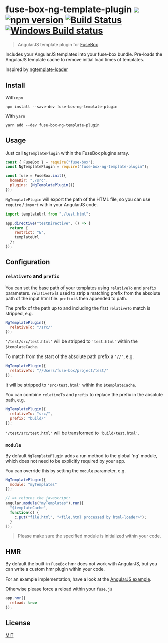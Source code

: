 # fuse-box-ng-template-plugin [![](https://img.shields.io/npm/dm/fuse-box-ng-template-plugin.svg?style=flat)](https://www.npmjs.org/package/fuse-box-ng-template-plugin) [![npm version](https://badge.fury.io/js/fuse-box-ng-template-plugin.svg)](https://www.npmjs.com/package/fuse-box-ng-template-plugin) [![Build Status](https://img.shields.io/travis/TobiasTimm/fuse-box-ng-template-plugin/master.svg)](https://travis-ci.org/TobiasTimm/fuse-box-ng-template-plugin) [![Windows Build status](https://img.shields.io/appveyor/ci/tobiastimm/husky-hg/master.svg?label=Windows)](https://ci.appveyor.com/project/TobiasTimm/fuse-box-ng-template-plugin/branch/master)

> AngularJS template plugin for [FuseBox](https://github.com/fuse-box/fuse-box)

Includes your AngularJS templates into your fuse-box bundle. Pre-loads the AngularJS template cache to remove initial load times of templates.

Inspired by [ngtemplate-loader](https://github.com/WearyMonkey/ngtemplate-loader)

## Install

With `npm`

```shell
npm install --save-dev fuse-box-ng-template-plugin
```

With `yarn`

```shell
yarn add --dev fuse-box-ng-template-plugin
```

## Usage

Just call `NgTemplatePlugin` within the FuseBox plugins array.

```js
const { FuseBox } = require("fuse-box");
const NgTemplatePlugin = require("fuse-box-ng-template-plugin");

const fuse = FuseBox.init({
  homeDir: "./src",
  plugins: [NgTemplatePlugin()]
});
```

`NgTemplatePlugin` will export the path of the HTML file, so you can use `require` / `import` within your AngularJS code.

```js
import templateUrl from "./test.html";

app.directive("testDirective", () => {
  return {
    restrict: "E",
    templateUrl
  };
});
```

## Configuration

### `relativeTo` and `prefix`

You can set the base path of your templates using `relativeTo` and `prefix` parameters. `relativeTo` is used
to strip a matching prefix from the absolute path of the input html file. `prefix` is then appended to path.

The prefix of the path up to and including the first `relativeTo` match is stripped, e.g.

```js
NgTemplatePlugin({
  relativeTo: "/src/"
});
```

`'/test/src/test.html'` will be stripped to `'test.html'` within the `$templateCache`.

To match from the start of the absolute path prefix a `'//'`, e.g.

```js
NgTemplatePlugin({
  relativeTo: "//Users/fuse-box/project/test/"
});
```

It will be stripped to `'src/test.html'` within the `$templateCache`.

You can combine `relativeTo` and `prefix` to replace the prefix in the absolute path, e.g.

```js
NgTemplatePlugin({
  relativeTo: "src/",
  prefix: "build/"
});
```

`'/test/src/test.html'` will be transformed to `'build/test.html'`.

### `module`

By default `NgTemplatePlugin` adds a run method to the global 'ng' module, which does not need to be explicitly required by your app.

You can override this by setting the `module` parameter, e.g.

```javascript
NgTemplatePlugin({
  module: "myTemplates"
});

// => returns the javascript:
angular.module("myTemplates").run([
  "$templateCache",
  function(c) {
    c.put("file.html", "<file.html processed by html-loader>");
  }
]);
```

> Please make sure the specified module is initialized within your code.

## HMR

By default the built-in `FuseBox` hmr does not work with AngularJS, but you can write a custom hmr plugin within your code.

For an example implementation, have a look at the [AngularJS example](https://github.com/TobiasTimm/fuse-box-angularjs-example).

Otherwise please force a reload within your `fuse.js`

```js
app.hmr({
  reload: true
});
```

## License

[MIT](./LICENSE)
